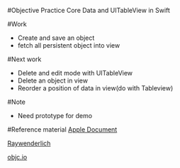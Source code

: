 #Objective
Practice Core Data and UITableView in Swift

#Work
- Create and save an object 
- fetch all persistent object into view

#Next work
- Delete and edit mode with UITableView 
- Delete an object in view
- Reorder a position of data in view(do with Tableview)

#Note
- Need prototype for demo 

#Reference material
[Apple Document](https://developer.apple.com/library/mac/documentation/Cocoa/Conceptual/CoreData/index.html#//apple_ref/doc/uid/TP40001075-CH2-SW1)

[Raywenderlich](https://www.raywenderlich.com/115695/getting-started-with-core-data-tutorial)

[objc.io](https://www.objc.io/issues/4-core-data/core-data-overview/)
